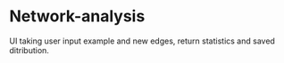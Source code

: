 # Network-analysis

UI taking user input example and new edges, return statistics and saved ditribution.


